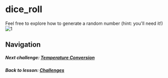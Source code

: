 # dice_roll  
Feel free to explore how to generate a random number (hint: you'll need it!)  
![1](http://i.imgur.com/vfDAZd4.gif)  

## Navigation  
##### Next challenge: [Temperature Conversion](https://github.com/Coderdotnew/intro_web_apps_dgm/tree/master/02_class/04_challenges/code/02_temp_conversion)
##### Back to lesson: [Challenges](https://github.com/Coderdotnew/intro_web_apps_dgm/tree/master/02_class/04_challenges)        

